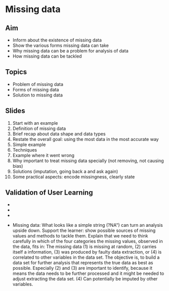 # Missing data

## Aim
- Inform about the existence of missing data
- Show the various forms missing data can take
- Why missing data can be a problem for analysis of data
- How missing data can be tackled

## Topics
- Problem of missing data
- Forms of missing data
- Solution to missing data


## Slides
1. Start with an example
4. Definition of missing data
2. Brief recap about data shape and data types
3. Restate the overall goal: using the most data in the most accurate way
4. Simple example
5. Techniques
4. Example where it went wrong
5. Why important to treat missing data specially (not removing, not causing bias)
6. Solutions (imputation, going back a and ask again)
7. Some practical aspects: encode missingness, clearly state 


## Validation of User Learning
- 
-
-



* Missing data: What looks like a simple string (?NA") can turn an analysis upside down. Support the learner: show possible sources of missing values and methods to tackle them. Explain that we need to think carefully in which of the four categories the missing values, observed in the data, fits in: The missing data (1) is missing at random, (2) carries itself a information, (3) was produced by faulty data extraction, or (4) is correlated to other variables in the data set. The objective is, to build a data set for further analysis that represents the true data as best as possible. Especially (2) and (3) are important to identify, because it means the data needs to be further processed and it might be needed to adjust extracting the data set. (4) Can potentially be imputed by other variables. 
